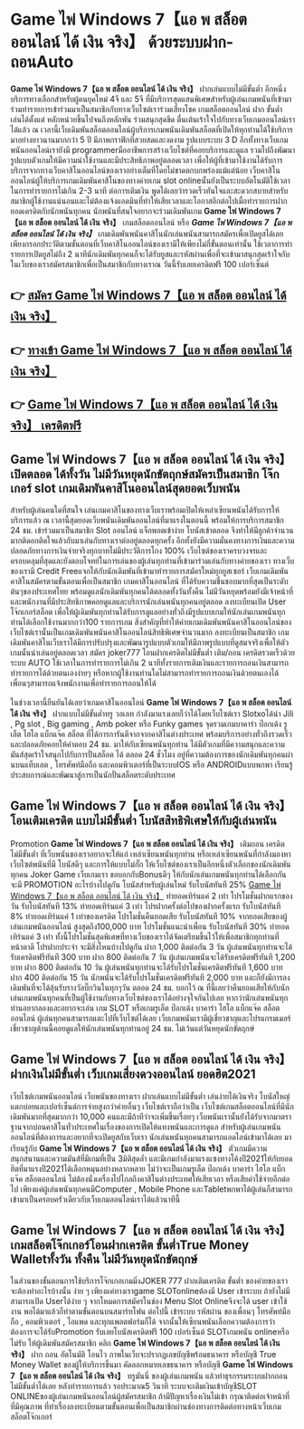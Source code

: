 # Game ไพ่ Windows 7【แอ พ สล็อต ออนไลน์ ได้ เงิน จริง】  ด้วยระบบฝาก-ถอนAuto

**Game ไพ่ Windows 7【แอ พ สล็อต ออนไลน์ ได้ เงิน จริง】** ฝากเล่นแบบไม่มีขั้นต่ำ  อีกหนึ่งบริการทางเลือกสำหรับผู้คนยุคใหม่ 4จี และ 5จี ที่มีบริการสุดแสนพิเศษสำหรับผู้เล่นเกมพนันที่เข้ามาร่วมทำรายการเข้าร่วมมาเป็นสมาชิกกับทางเว็บไซต์เราร่วมเสี่ยงโชค เกมสล็อตออนไลน์ ฝาก ขั้นต่ำ เล่นได้ตั้งแต่ หลักหน่วยขึ้นไปจนถึงหลักพัน ร่วมสนุกสุดขีด ตื่นเต้นเร้าใจไปกับทางเว็บเกมออนไลน์เราได้แล้ว ณ เวลานี้เว็บเดิมพันสล็อตออนไลน์ผู้บริการเกมพนันเดิมพันสล็อตที่เปิดให้ทุกท่านได้ใช้บริการมาอย่างยาวนานมากกว่า 5 ปี มีภาพกราฟิกที่สวยสดและงดงาม รูปแบบระบบ 3 D
อีกทั้งทางเว็บเกมพนันออนไลน์เรายังมี programmerมืออาชีพการสร้างเว็บไซต์ที่คอยบริการและดูแล  รวมไปถึงพัฒนารูปแบบตัวเกมให้มีความน่าใช้งานและมีประสิทธิภาพอยู่ตลอดเวลา เพื่อให้ผู้ที่เข้ามาใช้งานได้รับการบริการจากทางเว็บคาสิโนออนไลน์ของเราอย่างเต็มที่โดยไม่ขาดตกบกพร่องแม้แต่น้อย เว็บคาสิโนออนไลน์ผู้ให้บริการเกมเดิมพันคาสิโนของทางค่ายเกม slot onlineนั้นยังเป็นระบบอัตโนมัติใช้เวลาในการทำรายการไม่เกิน 2-3 นาที ต่อการเติมเงิน พูดได้เลยว่ารวดเร็วทันใจและสะดวกสบายสำหรับสมาชิกผู้ใช้งานแน่นอนและไม่ต้องแจ้งแอดมินที่ทำให้เสียเวลาและโอกาสอีกต่อไปเมื่อทำรายการฝากยอดเครดิตกับนักพนันทุกคน
นักพนันที่สนใจอยากจะร่วมเดิมพันเกม **Game ไพ่ Windows 7【แอ พ สล็อต ออนไลน์ ได้ เงิน จริง】** เกมสล็อตออนไลน์ หรือ ***Game ไพ่ Windows 7【แอ พ สล็อต ออนไลน์ ได้ เงิน จริง】*** เกมเดิมพันพนันคาสิโนนักเล่นพนันสามารถสมัครเพื่อเปิดยูสได้เลยเพียงกรอกประวัติตามขั้นตอนที่เว็บคาสิโนออนไลน์ของเรามีให้เพียงไม่กี่ขั้นตอนเท่านั้น ใช้เวลาการทำรายการเปิดยูสไม่ถึง 2 นาทีนักเดิมพันทุกคนก็จะได้รับยูสและรหัสผ่านเพื่อที่จะเข้ามาสนุกสุดเร้าใจกับในเว็บของเราสมัครสมาชิกเพื่อเป็นสมาชิกกับทางเราณ วันนี้รับเลยเครดิตฟรี 100 เปอร์เซ็นต์

## 👉 [สมัคร Game ไพ่ Windows 7【แอ พ สล็อต ออนไลน์ ได้ เงิน จริง】](https://archa888.com/)
## 👉 [ทางเข้า Game ไพ่ Windows 7【แอ พ สล็อต ออนไลน์ ได้ เงิน จริง】](https://archa888.com/)
## 👉 [Game ไพ่ Windows 7【แอ พ สล็อต ออนไลน์ ได้ เงิน จริง】 เครดิตฟรี](https://archa888.com/)

## Game ไพ่ Windows 7【แอ พ สล็อต ออนไลน์ ได้ เงิน จริง】 เปิดตลอด ได้ทั้งวัน ไม่มีวันหยุดนักขัตฤกษ์สมัครเป็นสมาชิก โจ๊กเกอร์ slot เกมเดิมพันคาสิโนออนไลน์สุดยอดเว็บพนัน

สำหรับผู้เล่นคนใดที่สนใจ เล่นเกมคาสิโนของทางเว็บเราพร้อมเปิดให้เหล่าเซียนพนันได้รับการให้บริการแล้ว ณ เวลานี้สุดยอดเว็บพนันเดิมพันออนไลน์ที่มาแรงในตอนนี้ พร้อมให้การบริการสมาชิก 24 ชม. เข้าร่วมมาเป็นสมาชิก Slot ออนไลน์ แจ็กพอตเข้าง่าย โบนัสเข้าตลอด จึงทำให้มีลูกค้าจำนวนมากติดอกติดใจแล้วกับมาเล่นกับทางเราต่ออยู่ตลอดทุกครั้ง อีกทั้งยังมีความมั่นคงทางการเงินและความปลอดภัยทางการเงินจ่ายจริงทุกบาทไม่มีประวัติการโกง 100% เว็บไซต์ของเราครบวงจรและครอบคลุมที่สุดและยังตอบโจทย์ในการเล่นของผู้เล่นทุกท่านที่เข้ามาร่วมเล่นกับทางค่ายของเรา
ทางเว็บของเรามี Credit Freeแจกให้กับนักเดิมพันที่เข้ามาทำรายการสมัครใหม่ทุกยูสเซอร์ เว็บเกมเดิมพันคาสิโนสมัครตามขั้นตอนเพื่อเป็นสมาชิก เกมคาสิโนออนไลน์ ที่ได้รับความชื่นชอบมากที่สุดเป็นระดับต้นๆของประเทศไทย พร้อมดูแลนักเดิมพันทุกคนได้ตลอดทั้งวันทั้งคืน ไม่มีวันหยุดพร้อมยังมีเจ้าหน้าที่และพนักงานที่มีประสิทธิภาพคอยดูแลและบริการนักเล่นพนันทุกคนอยู่ตลอด ลงทะเบียนเปิด User โจ๊กเกอร์สล็อต เพื่อให้ผู้เดิมพันทุกท่านได้รับการดูแลอย่างทั่วถึงมีรูปแบบเกมให้นักเล่นเกมพนันทุกท่านได้เลือกใช้งานมากกว่า100 รายการเกม
สิ่งสำคัญที่ทำให้ค่ายเกมเดิมพันพนันคาสิโนออนไลน์ของเว็บไซต์เรานั้นเป็นเกมเดิมพันพนันคาสิโนออนไลน์สิทธิพิเศษจำนวนมาก ลงทะเบียนเป็นสมาชิก  เกมเดิมพันคาสิโนเว็บเราได้มีการปรับปรุงและพัฒนารูปแบบตัวเกมให้มีภาพรูปแบบที่ดูสมจจริงเพื่อให้ตัวเกมนั้นน่าเล่นอยู่ตลอดเวลา สมัคร joker777 โอนฝากเครดิตไม่มีขั้นต่ำ เติม/ถอน เครดิตรวดเร็วด้วยระบบ AUTO ใช้เวลาในการทำรายการไม่เกิน 2 นาทีทั้งรายการเติมเงินและรายการถอนเงินสามารถทำรายการได้ด้วยตนเองง่ายๆ หรือหากผู้ใช้งานท่านใดไม่สามารถทำรายการถอนเงินด้วยตนเองได้เพื่อนๆสามารถแจ้งพนักงานเพื่อทำรายการถอนให้ได้

ในช่วงเวลานี้ยืนยันได้เลยว่าเกมคาสิโนออนไลน์ **Game ไพ่ Windows 7【แอ พ สล็อต ออนไลน์ ได้ เงิน จริง】** ฝากแบบไม่มีขั้นต่ำทรู วอเลท กำลังมาแรงเลยก็ว่าได้โดยเว็บไซต์เรา Slotxoได้นำ  Jili , Pg slot , Big gaming , Amb poker หรือ Funky games จุดรวมเกมบาคาร่า ป๊อกเด้ง รูเล็ต ไฮโล แบ็กแจ๊ค สล็อต ที่ได้การการันตีจากจากคาสิโนต่างประเทศ พร้อมบริการอย่างทั่วถึงรวดเร็วและปลอดภัยคอยให้คำตอบ 24 ชม. มาให้กับเซียนพนันทุกท่าน ได้มีตัวเกมที่มีความสนุกและความมันส์สุดเร้าใจสนุกไปกับการปั่นสล็อต ได้ ตลอด 24 ชั่วโมง อยู่ที่ความต้องการของนักเดิมพันทุกคนผ่านบนแท็บเลต , โทรศัพท์มือถือ และคอมพิวเตอร์ที่เป็นระบบIOS หรือ ANDROIDแบบพกพา เรียนรู้ประสบการณ์และพัฒนาสู่การเป็นนักปั่นสล็อตระดับประเทศ

## Game ไพ่ Windows 7【แอ พ สล็อต ออนไลน์ ได้ เงิน จริง】 โอนเติมเครดิต แบบไม่มีขั้นต่ำ โบนัสสิทธิพิเศษให้กับผู้เล่นพนัน

 Promotion  **Game ไพ่ Windows 7【แอ พ สล็อต ออนไลน์ ได้ เงิน จริง】** เติมถอน เครดิตไม่มีขั้นต่ำ ที่เว็บพนันของเราอยากจะให้แก่  เหล่าเซียนพนันทุกท่าน หรือเหล่าเซียนพนันที่กำลังมองหาเว็บไซต์พนันที่มี โบนัสดีๆ และการให้แบบไม่กั๊ก ให้เว็บไซต์ของเราเป็นอีกหนึ่งตัวเลือกของนักเดิมพันทุกคน Joker Game เว็บเกมเรา ขอบอกกับBonusดีๆ ให้กับนักเล่นเกมพนันทุกท่านได้เลือกกัน จะมี PROMOTION อะไรบ้างไปดูกัน
โบนัสสำหรับผู้เล่นใหม่ รับโบนัสทันที 25% [Game ไพ่ Windows 7【แอ พ สล็อต ออนไลน์ ได้ เงิน จริง】](https://archa888.com/) ทำยอดเทิร์นแค่ 2 เท่า
โปรโมชั่นฝากแรกของวัน รับโบนัสทันที 13% ทำยอดเทิร์นแค่ 3 เท่า
โปรฝากครั้งต่อไปของฝากครั้งแรก รับโบนัสทันที 8% ทำยอดเทิร์นแค่ 1 เท่าของเครดิต
โปรโมชั่นคืนยอดเสีย รับโบนัสทันที 10% จากยอดเสียของผู้เล่นเกมพนันออนไลน์ สูงสุดถึง100,000 บาท
โปรโมชั่นแนะนำเพื่อน รับโบนัสทันที 30% ทำยอดเทิร์นแค่ 3 เท่า
ทั้งนี้โปรโมชั่นสุดพิเศษที่ทางเว็บของเราได้จัดเตรียมขึ้นไว้ให้เพื่อสมาชิกทุกท่านที่หน้าตาดี โปรฝากประจำ จะมีสิ่งไหนบ้างไปดูกัน
ฝาก 1,000 ติดต่อกัน 3 วัน ผู้เล่นพนันทุกท่านจะได้รับเครดิตฟรีทันที 300 บาท
ฝาก 800 ติดต่อกัน 7 วัน ผู้เล่นเกมพนันจะได้รับเครดิตฟรีทันที 1,200 บาท
ฝาก 800 ติดต่อกัน 10 วัน ผู้เล่นพนันทุกท่านจะได้รับโปรโมชั่นเครดิตฟรีทันที 1,600 บาท
ฝาก 400 ติดต่อกัน 15 วัน นักพนันจะได้รับโปรโมชั่นเครดิตฟรีทันที 2,000 บาท
และก็ยังมีการลงเดิมพันที่จะได้ลุ้นรับรางวัลบิ๊กวินในทุกๆวัน ตลอด 24 ชม. บอกไว้ ณ ที่นี้เลยว่าคืนยอดเสียให้กับนักเล่นเกมพนันทุกคนที่เป็นผู้ใช้งานกับทางเว็บไซต์ของเราได้อย่างจุใจกันไปเลย หากว่านักเล่นพนันทุกท่านอยากลองและอยากจะเล่น เกม SLOT หรือเกมรูเล็ต  ป๊อกเด้ง บาคาร่า ไฮโล แบ็กแจ๊ค สล็อตออนไลน์ ผู้เล่นทุกคนสามารถแตะไปที่เว็บไซต์ได้เลย เว็บเกมพนันเรามีผู้เชี่ยวชาญและโปรแกรมเมอร์เชี่ยวชาญด้านนี้คอยดูแลให้นักเล่นพนันทุกท่านอยู่ 24 ชม. ไม่เว้นแต่วันหยุดนักขัตฤกษ์

## Game ไพ่ Windows 7【แอ พ สล็อต ออนไลน์ ได้ เงิน จริง】 ฝากเงินไม่มีขั้นต่ำ  เว็บเกมเสี่ยงดวงออนไลน์ ยอดฮิต2021

เว็บไซต์เกมพนันออนไลน์ เว็บพนันของทางเรา ฝากเล่นแบบไม่มีขั้นต่ำ เล่นง่ายได้เงินจริง โบนัสใหญ่แตกบ่อยและเปอร์เซ็นต์การจ่ายสูงกว่าค่ายอื่นๆ เว็บไซต์เราถือว่าเป็น เว็บไซต์เกมสล็อตออนไลน์ที่มีนักเดิมพันมากที่สุดมากกว่า 10,000 คนและมีถ้าทีว่าจะเพิ่มขึ้นเรื่อยๆ เว็บพนันเรานั้นยังได้รับจากมาตราฐานจากบ่อนคาสิโนทั่วประเทศในเรื่องของการเปิดให้แทงพนันและการดูแล สำหรับผู้เล่นเกมพนันออนไลน์ที่ต้องการและอยากที่จะเปิดยูสกับเว็บเรา นักเล่นพนันทุกคนสามารถแอดไลน์เข้ามาได้เลย
	มาเรียนรู้กับ **Game ไพ่ Windows 7【แอ พ สล็อต ออนไลน์ ได้ เงิน จริง】** ตัวเกมมีความสนุกสนานและความมันส์ที่มีเกมที่เป็น 3มิติสุดล้ำ และมีเกมกำลังมาแรงแซงทางโค้งปี2021ให้กับยอดฮิตที่มาแรงปี2021ได้เลือกหมุนอย่างหลากหลาย  ไม่ว่าจะเป็นเกมรูเล็ต  ป๊อกเด้ง บาคาร่า ไฮโล แบ็กแจ๊ค สล็อตออนไลน์ ไม่ต้องนั่งเครื่องไปไกลถึงคาสิโนต่างประเทศให้เสียเวลา หรือเสียค่าใช้จ่ายอีกต่อไป เพียงแค่ผู้เล่นพนันทุกคนมีComputer , Mobile Phone และTabletพกพาได้ผู้เล่นก็สามารถเข้ามาเป็นครอบครัวเดียวกับเว็บเกมออนไลน์เราได้แล้วนาทีนี้

## Game ไพ่ Windows 7【แอ พ สล็อต ออนไลน์ ได้ เงิน จริง】 เกมสล็อตโจ๊กเกอร์โอนฝากเครดิต ขั้นต่ำTrue Money Walletทั้งวัน ทั้งคืน ไม่มีวันหยุดนักขัตฤกษ์

ในส่วนของขั้นตอนการใช้บริการโจ๊กเกอเกมมิ่งJOKER 777 ฝากเติมเครดิต ขั้นต่ำ ของค่ายของเรา จะต้องทำอะไรบ้างนั้น ง่าย ๆ เพียงแค่ทางเราgame SLOTonlineต้องมี User เข้าระบบ ถ้ายังไม่มีสามารถเปิด Userได้ง่าย ๆ จากโหมดการสมัครในช่อง Menu Slot Onlineจึงจะได้ user เข้าใช้งาน พอได้มาแล้วก็ทำตามขั้นตอนบนสมาร์ทโฟน ต่อไปนี้
เข้าระบบ รหัสผ่าน  ของเพื่อนๆ โทรศัพท์มือถือ , คอมพิวเตอร์ , ไอแพด และทุกแพลตฟอร์มก็ได้
จากนั้นให้เซียนพนันเลือกความต้องการว่า ต้องการจะได้รับPromotion รับเลยโบนัสเครดิตฟรี 100 เปอร์เซ็นต์ SLOTเกมพนัน onlineหรือไม่รับ
ให้ผู้เดิมพันสมัครสมาชิก คลิก **Game ไพ่ Windows 7【แอ พ สล็อต ออนไลน์ ได้ เงิน จริง】** ฝาก ถอน  อัตโนมัติ โอนไว ภาพในเว็บจะปรากฏเลขบัญชีพร้อมธนาคาร หรือบัญชี True Money Wallet ของผู้ให้บริการขึ้นมา
คัดลอกหมายเลขธนาคาร หรือบัญชี **Game ไพ่ Windows 7【แอ พ สล็อต ออนไลน์ ได้ เงิน จริง】** ทรูมันนี่ ของผู้เล่นเกมพนัน แล้วทำธุรกรรมระบบฝากถอนไม่มีขั้นต่ำได้เลย
หลังทำรายการแล้ว รอประมาณ5 วินาที ระบบจะเติมเงินเข้าบัญชีSLOT ONLINEของผู้เล่นเกมพนันออนไลน์ผู้สมัครสมาชิก
ถ้ามีปัญหาเรื่องเงินไม่เข้า กรุณาติดต่อเจ้าหน้าที่ ที่มีคุณภาพ ที่ทำเรื่องลงทะเบียนตามขั้นตอนเพื่อเป็นสมาชิกผ่านช่องทางการติดต่อทางหน้าเว็บเกมสล็อตโจ๊กเกอร์


